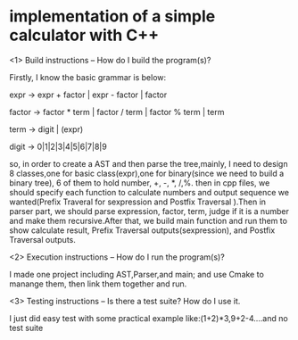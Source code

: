 # implementation of a simple calculator with C++
<1> Build instructions – How do I build the program(s)?

Firstly, I know the basic grammar is below:

expr -> expr + factor | expr - factor | factor

factor -> factor * term | factor / term | factor % term | term

term -> digit | (expr)

digit -> 0|1|2|3|4|5|6|7|8|9

so, in order to create a AST and then parse the tree,mainly, I need to design 8 classes,one for basic class(expr),one for binary(since we need to build a binary tree), 6 of them to hold number, +, -, *, /,%. then in cpp files,
we should specify each function to calculate numbers and output sequence we wanted(Prefix Traveral for sexpression and Postfix Traversal ).Then in parser part, we should parse expression, factor, term, judge if it is a number and make them recursive.After that, we build  main function and run them to show calculate result, Prefix Traversal outputs(sexpression), and Postfix Traversal outputs.

<2> Execution instructions – How do I run the program(s)?

I made one project including AST,Parser,and main; and use Cmake to manange them, then link them together and run.

<3> Testing instructions – Is there a test suite? How do I use it.

I just did easy test with some practical example like:(1+2)*3,9+2-4....and no test suite

